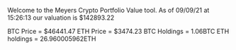 Welcome to the Meyers Crypto Portfolio Value tool. 
As of 09/09/21 at 15:26:13 our valuation is $142893.22 

BTC Price = $46441.47
 ETH Price = $3474.23
BTC Holdings = 1.06BTC
 ETH holdings = 26.960005962ETH 
